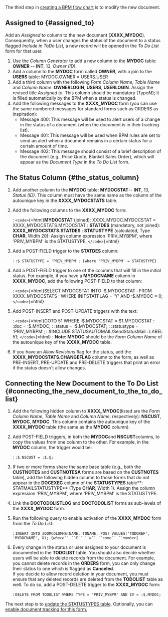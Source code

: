 The third step in [creating a BPM flow
chart](Creating_BPM_Flow_Charts "wikilink") is to modify the new
document.

## Assigned to {#assigned_to}

Add an *Assigned to* column to the new document (**XXXX_MYDOC**).
Consequently, when a user changes the status of the document to a status
flagged *Include in ToDo List*, a new record will be opened in the *To
Do List* form for that user.

1.  Use the *Column Generator* to add a new column to the **MYDOC**
    table: **OWNER** -- **INT**, 13, *Owner (ID)*.
2.  Add a column to the **MYDOC** form called **OWNER**, with a join to
    the **USERS** table: MYDOC.OWNER = USERS.USER
3.  Add a third column with the following *Form Column Name*, *Table
    Name* and *Column Name*: **OWNERLOGIN**, **USERS**, **USERLOGIN**.
    Assign the revised title *Assigned to*. This column should be
    mandatory (Type*M*); it is filled automatically by the BPM when a
    status is changed.
4.  Add the following messages to the **XXXX_MYDOC** form (you can use
    the same numbered messages for standard forms such as ORDERS as
    inspiration):
    -   Message 400: This message will be used to alert users of a
        change in the status of a document (when the document is in
        their tracking list).
    -   Message 401: This message will be used when BPM rules are set to
        send an alert when a document remains in a certain status for a
        certain amount of time.
    -   Message 402: This message should consist of a brief description
        of the document (e.g., Price Quote, Blanket Sales Order), which
        will appear as the *Document Type* in the *To Do List* form.

## The Status Column {#the_status_column}

1.  Add another column to the **MYDOC** table: **MYDOCSTAT**-- **INT**,
    13, *Status (ID)*. This column must have the same name as the column
    of the autounique key in the **XXXX_MYDOCSTATS** table.
2.  Add the following columns to the **XXXX_MYDOC** form:

    :   `<code>`{=html}**MYDOCSTAT** (joined): XXXX_MYDOC.MYDOCSTAT =
        XXXX_MYDOCSTATS.MYDOCSTAT
    :   **STATDES** (mandatory, not joined): **XXXX_MYDOCSTATS.STATDES**
    :   **STATUSTYPE** (calculated, Type **CHAR**, Width 20): Assign
        column expression \'PRIV_MYBPM\', where \'PRIV_MYBPM\' is the
        STATUSTYPE. `</code>`{=html}
3.  Add a POST-FIELD trigger to the **STATDES** column:

    :   `:$.STATUSTYPE = 'PRIV_MYBPM'; {where 'PRIV_MYBPM' = STATUSTYPE}`
4.  Add a POST-FIELD trigger to one of the columns that will fill in the
    initial status. For example, if you have a **MYDOCNAME** column in
    **XXXX_MYDOC**, add the following POST-FIELD to that column:

    :   `<code>`{=html}SELECT MYDOCSTAT INTO :\$.MYDOCSTAT
    :   FROM XXXX_MYDOCSTATS
    :   WHERE INITSTATFLAG = \'Y\' AND :\$.MYDOC = 0; `</code>`{=html}
5.  Add POST-INSERT and POST-UPDATE triggers with the text:

    :   `<code>`{=html}GOTO 51 WHERE :\$.MYDOCSTAT =:\$1.MYDOCSTAT
    :   :doc = :\$.MYDOC;
    :   :status = :\$.MYDOCSTAT;
    :   :statustype = \'PRIV_MYBPM\';
    :   #INCLUDE STATUSAUTOMAIL/SendStatusMail
    :   LABEL 51; `</code>`{=html}
    :   **Note: MYDOC** should be the *Form Column Name* of the
        autounique key of the **XXXX_MYDOC** table.
6.  If you have an *Allow Revisions* flag for the status, add the
    **XXXX_MYDOCSTATS.CHANGEFLAG** column to the form, as well as
    PRE-INSERT, PRE-UPDATE and PRE-DELETE triggers that print an error
    if the status doesn\'t allow changes.

## Connecting the New Document to the To Do List {#connecting_the_new_document_to_the_to_do_list}

1.  Add the following hidden column to **XXXX_MYDOC**(listed are the
    *Form Column Name*, *Table Name* and *Column Name*, respectively):
    **NSCUST**, **MYDOC**, **MYDOC**. This column contains the
    autounique key of the **XXXX_MYDOC** table (the same as the
    **MYDOC** column).
2.  Add POST-FIELD triggers, in both the **MYDOC**and **NSCUST**columns,
    to copy the values from one column to the other. For example, in the
    **MYDOC** column, the trigger would be:

    :   `:$.NSCUST = :$.@;`
3.  If two or more forms share the same base table (e.g., both the
    **CUSTNOTES** and **CUSTNOTESA** forms are based on the
    **CUSTNOTES** table), add the following hidden column to those forms
    that do not appear in the **DOCEXEC** column of the **STATUSTYPES**
    table**: STATMAILSTATUSTYPE** (Type **CHAR**, Width 1). Assign the
    column expression \'PRIV_MYBPM\', where \'PRIV_MYBPM\' is the
    STATUSTYPE.
4.  Link the **DOCTODOLISTLOG** and **DOCTODOLIST** forms as sub-levels
    of the **XXXX_MYDOC** form.
5.  Run the following query to enable activation of the **XXXX_MYDOC**
    form from the *To Do List*:

    :   `INSERT INTO ZOOMCOLUMNS(NAME, TONAME, POS) VALUES('TODOREF', 'MYDOCNAME', X); {`*`where`` ``X`` ``=`` ``some`` ``number`*`}`
6.  Every change in the status or user assigned to your document is
    documented in the **TODOLIST** table. You should also decide whether
    users will be able to delete records from the document. For example,
    you cannot delete records in the **ORDERS** form, you can only
    change their status to one which is flagged as **Canceled**.\
    If you decide to allow record deletion in your document, you must
    ensure that any deleted records are deleted from the **TODOLIST**
    table as well. To do so, add a POST-DELETE trigger to the
    **XXXX_MYDOC** form:

    :   `DELETE FROM TODOLIST WHERE TYPE = 'PRIV_MYBPM' AND IV = :$.MYDOC;`

The next step is to [update the STATUSTYPES
table](Updating_the_STATUSTYPES_Table "wikilink"). Optionally, you can
[enable document tracking for this
form.](Enabling_Document_Tracking "wikilink")
